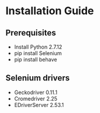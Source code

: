 # Installation Guide
Prerequisites
------------
* Install Python 2.7.12
* pip install Selenium
* pip install behave

Selenium drivers
------------
* Geckodriver 0.11.1
* Cromedriver 2.25
* EDriverServer 2.53.1
